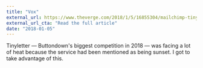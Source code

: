 ```yaml
---
title: "Vox"
external_url: https://www.theverge.com/2018/1/5/16855304/mailchimp-tinyletter-integration-platform-changes
external_url_cta: "Read the full article"
date: "2018-01-05"
---
```


Tinyletter — Buttondown's biggest competition in 2018 — was facing a lot of heat because the service had been mentioned as being sunset. I got to take advantage of this.
